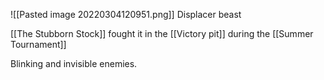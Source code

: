![[Pasted image 20220304120951.png]]
Displacer beast

[[The Stubborn Stock]] fought it in the [[Victory pit]] during the [[Summer Tournament]]

Blinking and invisible enemies.
